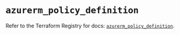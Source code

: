 # `azurerm_policy_definition`

Refer to the Terraform Registry for docs: [`azurerm_policy_definition`](https://registry.terraform.io/providers/hashicorp/azurerm/3.102.0/docs/resources/policy_definition).
